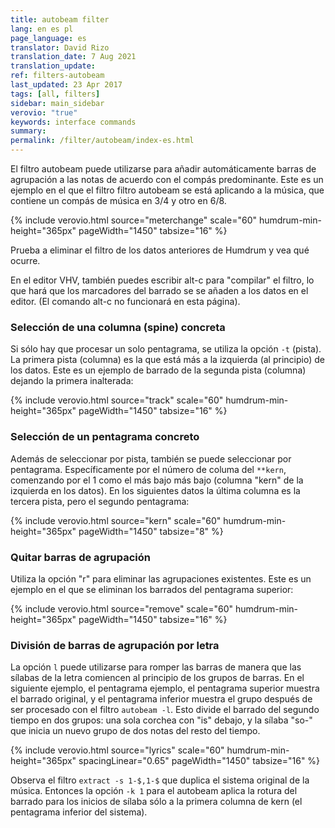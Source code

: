 ```yaml
---
title: autobeam filter
lang: en es pl
page_language: es
translator: David Rizo
translation_date: 7 Aug 2021
translation_update:
ref: filters-autobeam
last_updated: 23 Apr 2017
tags: [all, filters]
sidebar: main_sidebar
verovio: "true"
keywords: interface commands 
summary: 
permalink: /filter/autobeam/index-es.html
---
```


El filtro autobeam puede utilizarse para añadir automáticamente barras de agrupación a las notas
de acuerdo con el compás predominante.  Este es un ejemplo en el que el filtro 
filtro autobeam se está aplicando a la música, que contiene un
compás de música en 3/4 y otro en 6/8.

{% include verovio.html
	source="meterchange"
	scale="60"
	humdrum-min-height="365px"
	pageWidth="1450"
	tabsize="16"
%}
<script type="application/json" id="meterchange">
!!!filter: autobeam
**kern
*M3/4
8c
8e
8d
8f
8g
8e
=
*M6/8
8c
8d
8e
8g
8f
8e
==
*-
</script>

Prueba a eliminar el filtro de los datos anteriores de Humdrum y vea qué ocurre.

En el editor VHV, también puedes escribir <span class="keypress">alt-c</span>
para "compilar" el filtro, lo que hará que los marcadores del barrado se 
se añaden a los datos en el editor.  (El comando <span class="keypress">alt-c</span>
no funcionará en esta página).


### Selección de una columna (spine) concreta ###

Si sólo hay que procesar un solo pentagrama, se utiliza la opción `-t` (pista). 
La primera pista (columna) es la que está más a la izquierda (al principio) de los datos.  Este es un
ejemplo de barrado de la segunda pista (columna) dejando la primera inalterada:


{% include verovio.html
	source="track"
	scale="60"
	humdrum-min-height="365px"
	pageWidth="1450"
	tabsize="16"
%}
<script type="application/json" id="track">
!!!filter: autobeam -t 2
**kern	**kern
*M3/4	*M3/4
8c	8cc
8e	8ee
8d	8dd
8f	8ff
8g	8gg
8e	8ee
=	=
*M6/8	*M6/8
8c	8cc
8d	8dd
8e	8ee
8g	8gg
8f	8ff
8e	8ee
==	==
*-	*-
</script>


### Selección de un pentagrama concreto ###

Además de seleccionar por pista, también se puede seleccionar por pentagrama.
Específicamente por el número de columa del `**kern`, comenzando por el 1 como el más bajo
más bajo (columna "kern" de la izquierda en los datos).  En los siguientes datos
la última columna es la tercera pista, pero el segundo pentagrama:


{% include verovio.html
	source="kern"
	scale="60"
	humdrum-min-height="365px"
	pageWidth="1450"
	tabsize="8"
%}
<script type="application/json" id="kern">
!!!filter: autobeam -k 2
**kern	**fing	**kern
*M3/4	*	*M3/4
8c	1	8cc
8e	3	8ee
8d	2	8dd
8f	4	8ff
8g	3	8gg
8e	5	8ee
=	=	=
*M6/8	*	*M6/8
8c	1	8cc
8d	2	8dd
8e	3	8ee
8g	5	8gg
8f	4	8ff
8e	3	8ee
==	==	==
*-	*-	*-
</script>


### Quitar barras de agrupación ###
Utiliza la opción "r" para eliminar las agrupaciones existentes.  Este es un ejemplo
en el que se eliminan los barrados del pentagrama superior:

{% include verovio.html
	source="remove"
	scale="60"
	humdrum-min-height="365px"
	pageWidth="1450"
	tabsize="16"
%}
<script type="application/json" id="remove">
!!!filter: autobeam -r -k2
**kern	**kern
*M3/4	*M3/4
8cL	8ccL
8e	8ee
8d	8dd
8f	8ff
8g	8gg
8eJ	8eeJ
=	=
*M6/8	*M6/8
8cL	8ccL
8d	8dd
8e	8ee
8g	8gg
8f	8ff
8eJ	8eeJ
==	==
*-	*-
</script>


### División de barras de agrupación por letra ###
La opción `l` puede utilizarse para romper las barras de manera que las sílabas de la letra
comiencen al principio de los grupos de barras.  En el siguiente ejemplo, el pentagrama
ejemplo, el pentagrama superior muestra el barrado original, y el pentagrama inferior muestra el 
grupo después de ser procesado con el filtro `autobeam -l`.  Esto divide
el barrado del segundo tiempo en dos grupos: una sola corchea con "is" debajo,
y la sílaba "so-" que inicia un nuevo grupo de dos notas del resto
del tiempo.

{% include verovio.html
	source="lyrics"
	scale="60"
	humdrum-min-height="365px"
	spacingLinear="0.65"
	pageWidth="1450"
	tabsize="16"
%}
<script type="application/json" id="lyrics">
**kern	**text
*M4/4	*
=1	=1
8.cL	This_
16dJ	.
8fL	is
16dL	so-
16eJJ	.
4d	-me
4c	text.
==	==
*-	*-
!!!filter: extract -s 1-$,1-$
!!!filter: autobeam -l -k 1
</script>

Observa el filtro `extract -s 1-$,1-$` que duplica el sistema original
de la música. Entonces la opción `-k 1` para el autobeam aplica la rotura del barrado para los inicios de sílaba sólo a la primera columna de kern (el pentagrama inferior del sistema).


